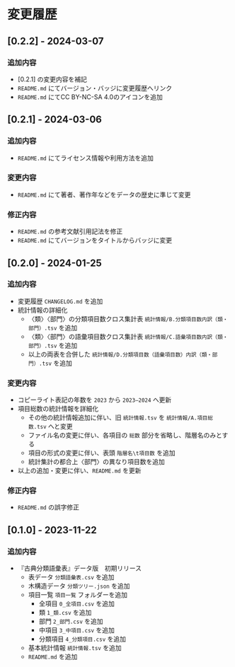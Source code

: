 # 変更履歴

## [0.2.2] - 2024-03-07

### 追加内容

- [0.2.1] の変更内容を補記
- `README.md` にてバージョン・バッジに変更履歴へリンク
- `README.md` にてCC BY-NC-SA 4.0のアイコンを追加

## [0.2.1] - 2024-03-06

### 追加内容

- `README.md` にてライセンス情報や利用方法を追加

### 変更内容

- `README.md` にて著者、著作年などをデータの歴史に準じて変更

### 修正内容

- `README.md` の参考文献引用記法を修正
- `README.md` にてバージョンをタイトルからバッジに変更

## [0.2.0] - 2024-01-25

### 追加内容

- 変更履歴 `CHANGELOG.md` を追加
- 統計情報の詳細化
  - 〈類〉〈部門〉の分類項目数クロス集計表 `統計情報/B.分類項目数内訳（類・部門）.tsv` を追加
  - 〈類〉〈部門〉の語彙項目数クロス集計表 `統計情報/C.語彙項目数内訳（類・部門）.tsv` を追加
  - 以上の両表を合併した `統計情報/D.分類項目数（語彙項目数）内訳（類・部門）.tsv` を追加

### 変更内容

- コピーライト表記の年数を `2023` から `2023–2024` へ更新
- 項目総数の統計情報を詳細化
  - その他の統計情報追加に伴い、旧 `統計情報.tsv` を `統計情報/A.項目総数.tsv` へと変更
  - ファイル名の変更に伴い、各項目の `総数` 部分を省略し、階層名のみとする
  - 項目の形式の変更に伴い、表頭 `階層名\t項目数` を追加
  - 統計集計の都合上〈部門〉の異なり項目数を追加
- 以上の追加・変更に伴い、`README.md` を更新

### 修正内容

- `README.md` の誤字修正

## [0.1.0] - 2023-11-22

### 追加内容

- 『古典分類語彙表』データ版　初期リリース
  - 表データ `分類語彙表.csv` を追加
  - 木構造データ `分類ツリー.json` を追加
  - 項目一覧 `項目一覧` フォルダーを追加
    - 全項目 `0_全項目.csv` を追加
    - 類 `1_類.csv` を追加
    - 部門 `2_部門.csv` を追加
    - 中項目 `3_中項目.csv` を追加
    - 分類項目 `4_分類項目.csv` を追加
  - 基本統計情報 `統計情報.tsv` を追加
  - `README.md` を追加
